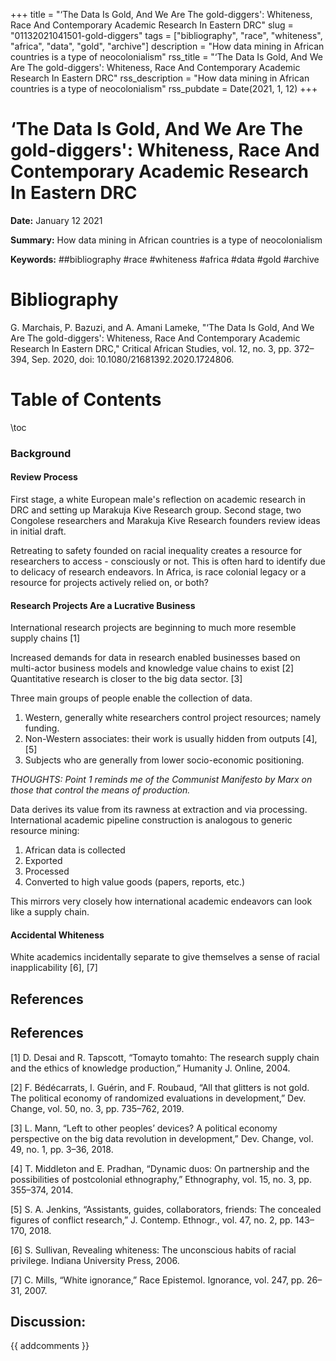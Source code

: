 +++
title = "‘The Data Is Gold, And We Are The gold-diggers': Whiteness, Race And Contemporary Academic Research In Eastern DRC"
slug = "01132021041501-gold-diggers"
tags = ["bibliography", "race", "whiteness", "africa", "data", "gold", "archive"]
description = "How data mining in African countries is a type of neocolonialism"
rss_title = "‘The Data Is Gold, And We Are The gold-diggers': Whiteness, Race And Contemporary Academic Research In Eastern DRC"
rss_description = "How data mining in African countries is a type of neocolonialism"
rss_pubdate = Date(2021, 1, 12)
+++



‘The Data Is Gold, And We Are The gold-diggers': Whiteness, Race And Contemporary Academic Research In Eastern DRC
=========

**Date:** January 12 2021

**Summary:** How data mining in African countries is a type of neocolonialism

**Keywords:** ##bibliography #race #whiteness #africa #data #gold  #archive

Bibliography
==========

G. Marchais, P. Bazuzi, and A. Amani Lameke, "‘The Data Is Gold, And We Are The gold-diggers': Whiteness, Race And Contemporary Academic Research In Eastern DRC," Critical African Studies, vol. 12, no. 3, pp. 372–394, Sep. 2020, doi: 10.1080/21681392.2020.1724806.

Table of Contents
=========

\toc

### Background

#### Review Process

First stage, a white European male's reflection on academic research in DRC and setting up Marakuja Kive Research group.  Second stage, two Congolese researchers and Marakuja Kive Research founders review ideas in initial draft.

Retreating to safety founded on racial inequality creates a resource for researchers to access - consciously or not. This is often hard to identify due to delicacy of research endeavors. In Africa, is race colonial legacy or a resource for projects actively relied on, or both?

#### Research Projects Are a Lucrative Business

International research projects are beginning to much more resemble supply chains [1]

Increased demands for data in research enabled businesses based on multi-actor business models and knowledge value chains to exist [2] Quantitative research is closer to the big data sector. [3]

Three main groups of people enable the collection of data. 

1. Western, generally white researchers control project resources; namely funding.
2. Non-Western associates: their work is usually hidden from outputs [4], [5]
3. Subjects who are generally from lower socio-economic positioning.

*THOUGHTS: Point 1 reminds me of the Communist Manifesto by Marx on those that control the means of production.*

Data derives its value from its rawness at extraction and via processing.  International academic pipeline construction is analogous to generic resource mining: 

1. African data is collected
2. Exported
3. Processed
4. Converted to high value goods (papers, reports, etc.)

This mirrors very closely how international academic endeavors can look like a supply chain.

#### Accidental Whiteness

White academics incidentally separate to give themselves a sense of racial inapplicability [6], [7]

## References

## References

[1] D. Desai and R. Tapscott, “Tomayto tomahto: The research supply chain and the ethics of knowledge production,” Humanity J. Online, 2004.

[2] F. Bédécarrats, I. Guérin, and F. Roubaud, “All that glitters is not gold. The political economy of randomized evaluations in development,” Dev. Change, vol. 50, no. 3, pp. 735–762, 2019.

[3] L. Mann, “Left to other peoples’ devices? A political economy perspective on the big data revolution in development,” Dev. Change, vol. 49, no. 1, pp. 3–36, 2018.

[4] T. Middleton and E. Pradhan, “Dynamic duos: On partnership and the possibilities of postcolonial ethnography,” Ethnography, vol. 15, no. 3, pp. 355–374, 2014.

[5] S. A. Jenkins, “Assistants, guides, collaborators, friends: The concealed figures of conflict research,” J. Contemp. Ethnogr., vol. 47, no. 2, pp. 143–170, 2018.

[6] S. Sullivan, Revealing whiteness: The unconscious habits of racial privilege. Indiana University Press, 2006.

[7] C. Mills, “White ignorance,” Race Epistemol. Ignorance, vol. 247, pp. 26–31, 2007.
## Discussion: 

{{ addcomments }}
